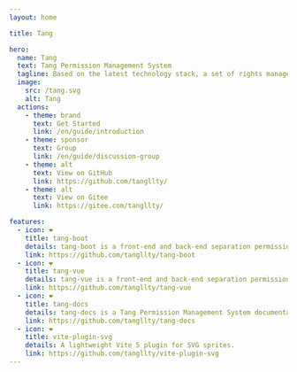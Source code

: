 ```yaml
---
layout: home

title: Tang

hero:
  name: Tang
  text: Tang Permission Management System
  tagline: Based on the latest technology stack, a set of rights management system with front end and back end separation is developed.
  image:
    src: /tang.svg
    alt: Tang
  actions:
    - theme: brand
      text: Get Started
      link: /en/guide/introduction
    - theme: sponsor
      text: Group
      link: /en/guide/discussion-group
    - theme: alt
      text: View on GitHub
      link: https://github.com/tangllty/
    - theme: alt
      text: View on Gitee
      link: https://gitee.com/tangllty/

features:
  - icon: ❤️
    title: tang-boot
    details: tang-boot is a front-end and back-end separation permission management system based on Spring Boot3 + Spring Security + MyBatis + Redis + Jwt
    link: https://github.com/tangllty/tang-boot
  - icon: ❤️
    title: tang-vue
    details: tang-vue is a front-end and back-end separation permission management system based on Vue3 + Vite4 + Vue Router4 + TypeScript + Pinia + Element Plus
    link: https://github.com/tangllty/tang-vue
  - icon: ❤️
    title: tang-docs
    details: tang-docs is a Tang Permission Management System documentation based on VitePress
    link: https://github.com/tangllty/tang-docs
  - icon: ❤️
    title: vite-plugin-svg
    details: A lightweight Vite 5 plugin for SVG sprites.
    link: https://github.com/tangllty/vite-plugin-svg
---
```

